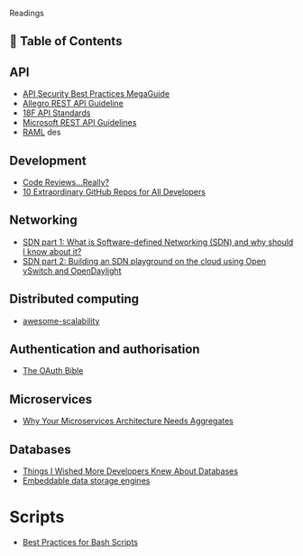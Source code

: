 Readings

## 📖 Table of Contents

## API
* [API Security Best Practices MegaGuide](https://expeditedsecurity.com/api-security-best-practices-megaguide/)
* [Allegro REST API Guideline](https://github.com/allegro/restapi-guideline)
* [18F API Standards](https://github.com/18f/api-standards)
* [Microsoft REST API Guidelines](https://github.com/Microsoft/api-guidelines/blob/master/Guidelines.md)
* [RAML](https://raml.org/index.html)
des

## Development
* [Code Reviews…Really?](https://medium.com/better-programming/code-reviews-really-503e1ea62f45)
* [10 Extraordinary GitHub Repos for All Developers](https://medium.com/better-programming/10-extraordinary-github-repos-for-all-developers-939cdeb28ad0)

## Networking
* [SDN part 1: What is Software-defined Networking (SDN) and why should I know about it?](https://medium.com/@blackvvine/sdn-part-1-what-is-software-defined-networking-sdn-and-why-should-i-know-about-it-e73a250ceccd)
* [SDN part 2: Building an SDN playground on the cloud using Open vSwitch and OpenDaylight](https://medium.com/@blackvvine/sdn-part-2-building-an-sdn-playground-on-the-cloud-using-open-vswitch-and-opendaylight-a0e2de029ce1)

## Distributed computing
* [awesome-scalability](https://github.com/binhnguyennus/awesome-scalability)

## Authentication and authorisation
* [The OAuth Bible](https://github.com/Kong/mashape-oauth/blob/master/FLOWS.md)

## Microservices
* [Why Your Microservices Architecture Needs Aggregates](https://medium.com/better-programming/why-your-microservices-architecture-needs-aggregates-342b16dd9b6d)

## Databases
* [Things I Wished More Developers Knew About Databases](https://medium.com/@rakyll/things-i-wished-more-developers-knew-about-databases-2d0178464f78)
* [Embeddable data storage engines](https://github.com/pmwkaa/engine.so)

# Scripts
* [Best Practices for Bash Scripts](https://medium.com/better-programming/best-practices-for-bash-scripts-17229889774d)
